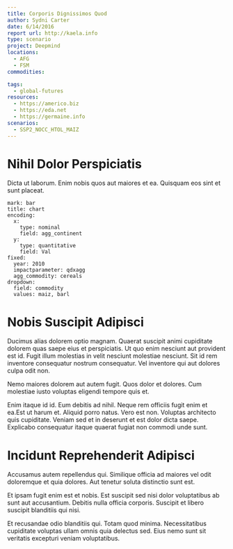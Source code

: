 ```yaml
---
title: Corporis Dignissimos Quod
author: Sydni Carter
date: 6/14/2016
report url: http://kaela.info
type: scenario
project: Deepmind
locations:
  - AFG
  - FSM
commodities:

tags:
  - global-futures
resources:
  - https://americo.biz
  - https://eda.net
  - https://germaine.info
scenarios:
  - SSP2_NOCC_HTOL_MAIZ
---
```

# Nihil Dolor Perspiciatis
Dicta ut laborum. Enim nobis quos aut maiores et ea. Quisquam eos sint et sunt placeat.

```vis
mark: bar
title: chart
encoding:
  x:
    type: nominal
    field: agg_continent
  y:
    type: quantitative
    field: Val
fixed:
  year: 2010
  impactparameter: qdxagg
  agg_commodity: cereals
dropdown:
  field: commodity
  values: maiz, barl
```

# Nobis Suscipit Adipisci
Ducimus alias dolorem optio magnam. Quaerat suscipit animi cupiditate dolorem quas saepe eius et perspiciatis. Ut quo enim nesciunt aut provident est id. Fugit illum molestias in velit nesciunt molestiae nesciunt. Sit id rem inventore consequatur nostrum consequatur. Vel inventore qui aut dolores culpa odit non.
 Nemo maiores dolorem aut autem fugit. Quos dolor et dolores. Cum molestiae iusto voluptas eligendi tempore quis et.
 Enim itaque id id. Eum debitis ad nihil. Neque rem officiis fugit enim et ea.Est ut harum et. Aliquid porro natus. Vero est non. Voluptas architecto quis cupiditate. Veniam sed et in deserunt et est dolor dicta saepe. Explicabo consequatur itaque quaerat fugiat non commodi unde sunt.

# Incidunt Reprehenderit Adipisci
Accusamus autem repellendus qui. Similique officia ad maiores vel odit doloremque et quia dolores. Aut tenetur soluta distinctio sunt est.
 Et ipsam fugit enim est et nobis. Est suscipit sed nisi dolor voluptatibus ab sunt aut accusantium. Debitis nulla officia corporis. Suscipit et libero suscipit blanditiis qui nisi.
 Et recusandae odio blanditiis qui. Totam quod minima. Necessitatibus cupiditate voluptas ullam omnis quia delectus sed. Eius nemo sunt sit veritatis excepturi veniam voluptatibus.
